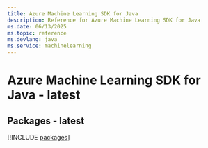 ```yaml
---
title: Azure Machine Learning SDK for Java
description: Reference for Azure Machine Learning SDK for Java
ms.date: 06/13/2025
ms.topic: reference
ms.devlang: java
ms.service: machinelearning
---
```

# Azure Machine Learning SDK for Java - latest
## Packages - latest
[!INCLUDE [packages](machine-learning-index.md)]